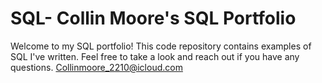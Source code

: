 # SQL- Collin Moore's SQL Portfolio 
Welcome to my SQL portfolio! This code repository contains examples of SQL I've written. Feel free to take a look and reach out if you have any questions. Collinmoore_2210@icloud.com
